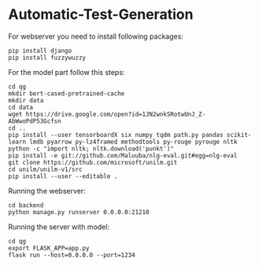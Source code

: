 # Automatic-Test-Generation

For webserver you need to install following packages:
```
pip install django
pip install fuzzywuzzy
```

For the model part follow this steps:
```
cd qg
mkdir bert-cased-pretrained-cache
mkdir data
cd data
wget https://drive.google.com/open?id=1JN2wnkSRotwUnJ_Z-AbWwoPdP53Gcfsn
cd ..
pip install --user tensorboardX six numpy tqdm path.py pandas scikit-learn lmdb pyarrow py-lz4framed methodtools py-rouge pyrouge nltk
python -c "import nltk; nltk.download('punkt')"
pip install -e git://github.com/Maluuba/nlg-eval.git#egg=nlg-eval
git clone https://github.com/microsoft/unilm.git
cd unilm/unilm-v1/src
pip install --user --editable .
```

Running the webserver:
```
cd backend
python manage.py runserver 0.0.0.0:21210
```

Running the server with model:
```
cd qg
export FLASK_APP=app.py
flask run --host=0.0.0.0 --port=1234
```

